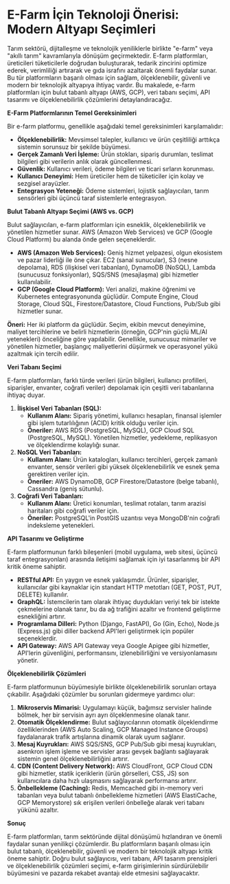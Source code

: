 # E-Farm İçin Teknoloji Önerisi: Modern Altyapı Seçimleri

Tarım sektörü, dijitalleşme ve teknolojik yeniliklerle birlikte "e-farm" veya "akıllı tarım" kavramlarıyla dönüşüm geçirmektedir. E-farm platformları, üreticileri tüketicilerle doğrudan buluşturarak, tedarik zincirini optimize ederek, verimliliği artırarak ve gıda israfını azaltarak önemli faydalar sunar. Bu tür platformların başarılı olması için sağlam, ölçeklenebilir, güvenli ve modern bir teknolojik altyapıya ihtiyaç vardır. Bu makalede, e-farm platformları için bulut tabanlı altyapı (AWS, GCP), veri tabanı seçimi, API tasarımı ve ölçeklenebilirlik çözümlerini detaylandıracağız.

**E-Farm Platformlarının Temel Gereksinimleri**

Bir e-farm platformu, genellikle aşağıdaki temel gereksinimleri karşılamalıdır:

*   **Ölçeklenebilirlik:** Mevsimsel talepler, kullanıcı ve ürün çeşitliliği arttıkça sistemin sorunsuz bir şekilde büyümesi.
*   **Gerçek Zamanlı Veri İşleme:** Ürün stokları, sipariş durumları, teslimat bilgileri gibi verilerin anlık olarak güncellenmesi.
*   **Güvenlik:** Kullanıcı verileri, ödeme bilgileri ve ticari sırların korunması.
*   **Kullanıcı Deneyimi:** Hem üreticiler hem de tüketiciler için kolay ve sezgisel arayüzler.
*   **Entegrasyon Yeteneği:** Ödeme sistemleri, lojistik sağlayıcıları, tarım sensörleri gibi üçüncü taraf sistemlerle entegrasyon.

**Bulut Tabanlı Altyapı Seçimi (AWS vs. GCP)**

Bulut sağlayıcıları, e-farm platformları için esneklik, ölçeklenebilirlik ve yönetilen hizmetler sunar. AWS (Amazon Web Services) ve GCP (Google Cloud Platform) bu alanda önde gelen seçeneklerdir.

*   **AWS (Amazon Web Services):** Geniş hizmet yelpazesi, olgun ekosistem ve pazar liderliği ile öne çıkar. EC2 (sanal sunucular), S3 (nesne depolama), RDS (ilişkisel veri tabanları), DynamoDB (NoSQL), Lambda (sunucusuz fonksiyonlar), SQS/SNS (mesajlaşma) gibi hizmetler kullanılabilir.
*   **GCP (Google Cloud Platform):** Veri analizi, makine öğrenimi ve Kubernetes entegrasyonunda güçlüdür. Compute Engine, Cloud Storage, Cloud SQL, Firestore/Datastore, Cloud Functions, Pub/Sub gibi hizmetler sunar.

**Öneri:** Her iki platform da güçlüdür. Seçim, ekibin mevcut deneyimine, maliyet tercihlerine ve belirli hizmetlerin (örneğin, GCP'nin güçlü ML/AI yetenekleri) önceliğine göre yapılabilir. Genellikle, sunucusuz mimariler ve yönetilen hizmetler, başlangıç maliyetlerini düşürmek ve operasyonel yükü azaltmak için tercih edilir.

**Veri Tabanı Seçimi**

E-farm platformları, farklı türde verileri (ürün bilgileri, kullanıcı profilleri, siparişler, envanter, coğrafi veriler) depolamak için çeşitli veri tabanlarına ihtiyaç duyar.

1.  **İlişkisel Veri Tabanları (SQL):**
    *   **Kullanım Alanı:** Sipariş yönetimi, kullanıcı hesapları, finansal işlemler gibi işlem tutarlılığının (ACID) kritik olduğu veriler için.
    *   **Öneriler:** AWS RDS (PostgreSQL, MySQL), GCP Cloud SQL (PostgreSQL, MySQL). Yönetilen hizmetler, yedekleme, replikasyon ve ölçeklendirme kolaylığı sunar.
2.  **NoSQL Veri Tabanları:**
    *   **Kullanım Alanı:** Ürün katalogları, kullanıcı tercihleri, gerçek zamanlı envanter, sensör verileri gibi yüksek ölçeklenebilirlik ve esnek şema gerektiren veriler için.
    *   **Öneriler:** AWS DynamoDB, GCP Firestore/Datastore (belge tabanlı), Cassandra (geniş sütunlu).
3.  **Coğrafi Veri Tabanları:**
    *   **Kullanım Alanı:** Üretici konumları, teslimat rotaları, tarım arazisi haritaları gibi coğrafi veriler için.
    *   **Öneriler:** PostgreSQL'in PostGIS uzantısı veya MongoDB'nin coğrafi indeksleme yetenekleri.

**API Tasarımı ve Geliştirme**

E-farm platformunun farklı bileşenleri (mobil uygulama, web sitesi, üçüncü taraf entegrasyonları) arasında iletişimi sağlamak için iyi tasarlanmış bir API kritik öneme sahiptir.

*   **RESTful API:** En yaygın ve esnek yaklaşımdır. Ürünler, siparişler, kullanıcılar gibi kaynaklar için standart HTTP metotları (GET, POST, PUT, DELETE) kullanılır.
*   **GraphQL:** İstemcilerin tam olarak ihtiyaç duydukları veriyi tek bir istekte çekmelerine olanak tanır, bu da ağ trafiğini azaltır ve frontend geliştirme esnekliğini artırır.
*   **Programlama Dilleri:** Python (Django, FastAPI), Go (Gin, Echo), Node.js (Express.js) gibi diller backend API'leri geliştirmek için popüler seçeneklerdir.
*   **API Gateway:** AWS API Gateway veya Google Apigee gibi hizmetler, API'lerin güvenliğini, performansını, izlenebilirliğini ve versiyonlamasını yönetir.

**Ölçeklenebilirlik Çözümleri**

E-farm platformunun büyümesiyle birlikte ölçeklenebilirlik sorunları ortaya çıkabilir. Aşağıdaki çözümler bu sorunları gidermeye yardımcı olur:

1.  **Mikroservis Mimarisi:** Uygulamayı küçük, bağımsız servisler halinde bölmek, her bir servisin ayrı ayrı ölçeklenmesine olanak tanır.
2.  **Otomatik Ölçeklendirme:** Bulut sağlayıcılarının otomatik ölçeklendirme özelliklerinden (AWS Auto Scaling, GCP Managed Instance Groups) faydalanarak trafik artışlarına dinamik olarak uyum sağlanır.
3.  **Mesaj Kuyrukları:** AWS SQS/SNS, GCP Pub/Sub gibi mesaj kuyrukları, asenkron işlem işleme ve servisler arası gevşek bağlantı sağlayarak sistemin genel ölçeklenebilirliğini artırır.
4.  **CDN (Content Delivery Network):** AWS CloudFront, GCP Cloud CDN gibi hizmetler, statik içeriklerin (ürün görselleri, CSS, JS) son kullanıcılara daha hızlı ulaşmasını sağlayarak performansı artırır.
5.  **Önbellekleme (Caching):** Redis, Memcached gibi in-memory veri tabanları veya bulut tabanlı önbellekleme hizmetleri (AWS ElastiCache, GCP Memorystore) sık erişilen verileri önbelleğe alarak veri tabanı yükünü azaltır.

**Sonuç**

E-farm platformları, tarım sektöründe dijital dönüşümü hızlandıran ve önemli faydalar sunan yenilikçi çözümlerdir. Bu platformların başarılı olması için bulut tabanlı, ölçeklenebilir, güvenli ve modern bir teknolojik altyapı kritik öneme sahiptir. Doğru bulut sağlayıcısı, veri tabanı, API tasarım prensipleri ve ölçeklenebilirlik çözümleri seçimi, e-farm girişimlerinin sürdürülebilir büyümesini ve pazarda rekabet avantajı elde etmesini sağlayacaktır.